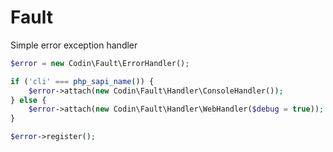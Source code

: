# Fault

Simple error exception handler

```php
$error = new Codin\Fault\ErrorHandler();

if ('cli' === php_sapi_name()) {
    $error->attach(new Codin\Fault\Handler\ConsoleHandler());
} else {
    $error->attach(new Codin\Fault\Handler\WebHandler($debug = true));
}

$error->register();
```
